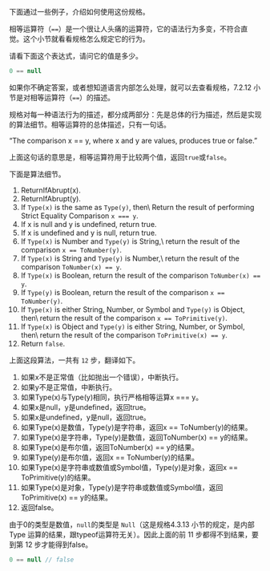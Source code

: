 下面通过一些例子，介绍如何使用这份规格。

相等运算符（`==`）是一个很让人头痛的运算符，它的语法行为多变，不符合直觉。这个小节就看看规格怎么规定它的行为。

请看下面这个表达式，请问它的值是多少。
```javascript
0 == null
```
如果你不确定答案，或者想知道语言内部怎么处理，就可以去查看规格，7.2.12 小节是对相等运算符（`==`）的描述。

规格对每一种语法行为的描述，都分成两部分：先是总体的行为描述，然后是实现的算法细节。相等运算符的总体描述，只有一句话。

“The comparison x == y, where x and y are values, produces true or false.”

上面这句话的意思是，相等运算符用于比较两个值，返回`true`或`false`。

下面是算法细节。

1. ReturnIfAbrupt(x).
2. ReturnIfAbrupt(y).
3. If `Type(x)` is the same as `Type(y)`, then\ Return the result of performing Strict Equality Comparison `x === y`.
4. If x is null and y is undefined, return true.
5. If x is undefined and y is null, return true.
6. If `Type(x)` is Number and `Type(y)` is String,\ return the result of the comparison `x == ToNumber(y)`.
7. If `Type(x)` is String and `Type(y)` is Number,\ return the result of the comparison `ToNumber(x) == y`.
8. If `Type(x)` is Boolean, return the result of the comparison `ToNumber(x) == y`.
9. If `Type(y)` is Boolean, return the result of the comparison `x == ToNumber(y)`.
10. If `Type(x)` is either String, Number, or Symbol and `Type(y)` is Object, then\ return the result of the comparison `x == ToPrimitive(y)`.
11. If `Type(x)` is Object and `Type(y)` is either String, Number, or Symbol, then\ return the result of the comparison `ToPrimitive(x) == y`.
12. Return `false`.

上面这段算法，一共有 `12` 步，翻译如下。

1. 如果x不是正常值（比如抛出一个错误），中断执行。
1. 如果y不是正常值，中断执行。
1. 如果Type(x)与Type(y)相同，执行严格相等运算x === y。
1. 如果x是null，y是undefined，返回true。
1. 如果x是undefined，y是null，返回true。
1. 如果Type(x)是数值，Type(y)是字符串，返回x == ToNumber(y)的结果。
1. 如果Type(x)是字符串，Type(y)是数值，返回ToNumber(x) == y的结果。
1. 如果Type(x)是布尔值，返回ToNumber(x) == y的结果。
1. 如果Type(y)是布尔值，返回x == ToNumber(y)的结果。
1. 如果Type(x)是字符串或数值或Symbol值，Type(y)是对象，返回x == ToPrimitive(y)的结果。
1. 如果Type(x)是对象，Type(y)是字符串或数值或Symbol值，返回ToPrimitive(x) == y的结果。
1. 返回false。

由于0的类型是数值，`null`的类型是 `Null`（这是规格4.3.13 小节的规定，是内部 Type 运算的结果，跟typeof运算符无关）。因此上面的前 11 步都得不到结果，要到第 12 步才能得到false。

```javascript
0 == null // false
```